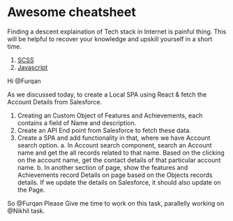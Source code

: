 # Awesome cheatsheet
Finding a descent explaination of Tech stack in Internet is painful thing. This will be helpful to recover your knowledge and upskill yourself in a short time. 

1. [SCSS](./SASS.md)
2. [Javascript](./JS%20Fundamentals.md)


Hi @Furqan

As we discussed today, to create a Local SPA using React & fetch the Account Details from Salesforce.
  1. Creating an Custom Object of Features and Achievements, each contains a field of Name and description.
  2. Create an API End point from Salesforce to fetch these data.
  3. Create a SPA and add functionality in that, where we have Account search option.
      a. In Account search component, search an Account name and get the all records related to that name. Based on the clicking on the account name, get the contact details of that particular account name.
      b. In another section of page, show the features and Achievements record Details on page based on the Objects records details. If we update the details on Salesforce, it should also update on the Page.

So @Furqan Please Give me time to work on this task, parallelly working on @Nikhil task. 